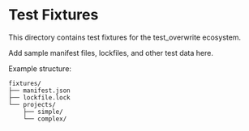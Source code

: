 # Test Fixtures

This directory contains test fixtures for the test_overwrite ecosystem.

Add sample manifest files, lockfiles, and other test data here.

Example structure:
```
fixtures/
├── manifest.json
├── lockfile.lock
└── projects/
    ├── simple/
    └── complex/
```
